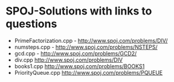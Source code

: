 # SPOJ-Solutions with links to questions

- PrimeFactorization.cpp - http://www.spoj.com/problems/DIV/
- numsteps.cpp - http://www.spoj.com/problems/NSTEPS/
- gcd.cpp - http://www.spoj.com/problems/GCD2/
- div.cpp http://www.spoj.com/problems/DIV
- books1.cpp http://www.spoj.com/problems/BOOKS1
- PriorityQueue.cpp http://www.spoj.com/problems/PQUEUE
